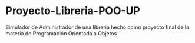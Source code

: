 # Proyecto-Libreria-POO-UP
Simulador de Administrador de una libreria hecho como proyecto final de la materia de Programación Orientada a Objetos
